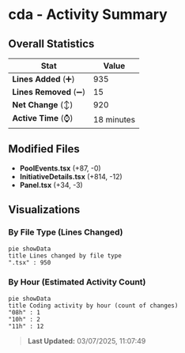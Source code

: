 # cda - Activity Summary 

## Overall Statistics

| Stat                   | Value                                                             |
| ---------------------- | ----------------------------------------------------------------- |
| **Lines Added** (➕)   | 935                                          |
| **Lines Removed** (➖) | 15                                        |
| **Net Change** (↕)    | 920                |
| **Active Time** (⌚)   | 18 minutes |


## Modified Files
- **PoolEvents.tsx** (+87, -0)
- **InitiativeDetails.tsx** (+814, -12)
- **Panel.tsx** (+34, -3)

## Visualizations

### By File Type (Lines Changed)

```mermaid
pie showData
title Lines changed by file type
".tsx" : 950
```

### By Hour (Estimated Activity Count)

```mermaid
pie showData
title Coding activity by hour (count of changes)
"08h" : 1
"10h" : 2
"11h" : 12
```


> **Last Updated:** 03/07/2025, 11:07:49